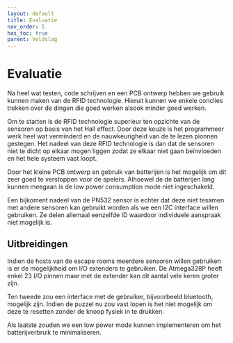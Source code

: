 ```yaml
---
layout: default
title: Evaluatie
nav_order: 5
has_toc: true
parent: Veldslag
---
```


# Evaluatie

Na heel wat testen, code schrijven en een PCB ontwerp hebben we gebruik kunnen maken van de RFID technologie. Hieruit kunnen we enkele conclies trekken over de dingen die goed werken alsook minder goed werken.

Om te starten is de RFID technologie superieur ten opzichte van de sensoren op basis van het Hall effect. Door deze keuze is het programmeer werk heel wat verminderd en de nauwkeurigheid van de te lezen pionnen gestegen. Het nadeel van deze RFID technologie is dan dat de sensoren niet te dicht op elkaar mogen liggen zodat ze elkaar niet gaan beïnvloeden en het hele systeem vast loopt.

Door het kleine PCB ontwerp en gebruik van batterijen is het mogelijk om dit zeer goed te verstoppen voor de spelers. Alhoewel de de batterijen lang kunnen meegaan is de low power consumption mode niet ingeschakeld. 

Een bijkoment nadeel van de PN532 sensor is echter dat deze niet tesamen met andere sensoren kan gebruikt worden als we een I2C interface willen gebruiken. Ze delen allemaal eenzelfde ID waardoor individuele aanspraak niet mogelijk is.

## Uitbreidingen

Indien de hosts van de escape rooms meerdere sensoren willen gebruiken is er de mogelijkheid om I/O extenders te gebruiken. De Atmega328P heeft enkel 23 I/O pinnen maar met de extender kan dit aantal vele keren groter zijn.

Ten tweede zou een interface met de gebruiker, bijvoorbeeld bluetooth, mogelijk zijn. Indien de puzzel nu zou vast lopen is het niet mogelijk om deze te resetten zonder de knoop fysiek in te drukken.

Als laatste zouden we een low power mode kunnen implementeren om het batterijverbruik te minimaliseren.